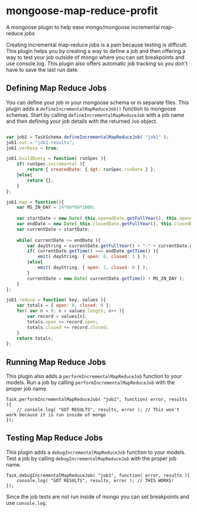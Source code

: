 # mongoose-map-reduce-profit
A mongoose plugin to help ease mongo/mongoose incremental map-reduce jobs

Creating incremental map-reduce jobs is a pain because testing is difficult. This plugin helps you by creating a way to define a job and then offering a way to test your job outside of mongo where you can set breakpoints and use console.log. This plugin also
offers automatic job tracking so you don't have to save the last run date.

## Defining Map Reduce Jobs

You can define your job in your mongoose schema or in separate files. This plugin adds a `defineIncrementalMapReduceJob()` function to mongoose schemas. Start by calling `defineIncrementalMapReduceJob` with a job
name and then defining your job details with the returned `Job` object.

```javascript

var job1 = TaskSchema.defineIncrementalMapReduceJob( "job1" );
job1.out = "job1-results";
job1.verbose = true;

job1.buildQuery = function( runSpec ){
    if( runSpec.incremental ){
        return { createdDate: { $gt: runSpec.runDate } };
    }else{
        return {};
    }
};

job1.map = function(){
    var MS_IN_DAY = 24*60*60*1000;
    
    var startDate = new Date( this.openedDate.getFullYear(), this.openedDate.getMonth(), this.openedDate.getDate(), 0, 0, 0, 0 );
    var endDate = new Date( this.closedDate.getFullYear(), this.closedDate.getMonth(), this.closedDate.getDate(), 0, 0, 0, 0 );
    var currentDate = startDate;
    
    while( currentDate <= endDate ){
        var dayString = currentDate.getFullYear() + "-" + currentDate.getMonth() + "-" + currentDate.getDate();
        if( currentDate.getTime() === endDate.getTime() ){
            emit( dayString, { open: 0, closed: 1 } );
        }else{
            emit( dayString, { open: 1, closed: 0 } );
        }
        currentDate = new Date( currentDate.getTime() + MS_IN_DAY );
    }
};    

job1.reduce = function( key, values ){
    var totals = { open: 0, closed: 0 };
    for( var n = 0; n < values.length; n++ ){
        var record = values[n];
        totals.open += record.open;
        totals.closed += record.closed;
    }
    return totals;
};

```


## Running Map Reduce Jobs

This plugin also adds a `performIncrementalMapReduceJob` function to your models. Run a job by calling `performIncrementalMapReduceJob` with the proper job name.

```
Task.performIncrementalMapReduceJob( "job1", function( error, results ){
    // console.log( "GOT RESULTS", results, error ); // This won't work because it is run inside of mongo
});
```


## Testing Map Reduce Jobs

This plugin adds a `debugIncrementalMapReduceJob` function to your models. Test a job by calling `debugIncrementalMapReduceJob` with the proper job name.

```
Task.debugIncrementalMapReduceJob( "job1", function( error, results ){
    console.log( "GOT RESULTS", results, error ); // THIS WORKS!
});
```

Since the job tests are not run inside of mongo you can set breakpoints and use `console.log`.